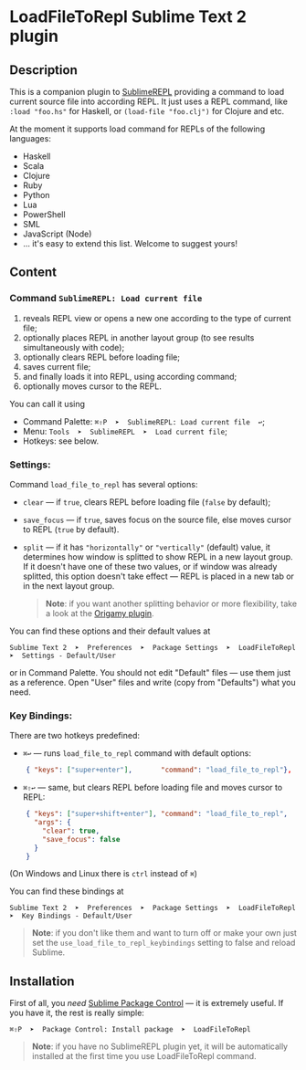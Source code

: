 # LoadFileToRepl Sublime Text 2 plugin

## Description

This is a companion plugin to [SublimeREPL](http://github.com/wuub/SublimeREPL) providing a command to load current source file into according REPL. It just uses a REPL command, like `:load "foo.hs"` for Haskell, or `(load-file "foo.clj")` for Clojure and etc.

At the moment it supports load command for REPLs of the following languages:

- Haskell
- Scala
- Clojure
- Ruby
- Python
- Lua
- PowerShell
- SML
- JavaScript (Node)
- ... it's easy to extend this list. Welcome to suggest yours!



## Content

### Command `SublimeREPL: Load current file`

1. reveals REPL view or opens a new one according to the type of current file;
1. optionally places REPL in another layout group (to see results simultaneously with code);
1. optionally clears REPL before loading file;
1. saves current file;
1. and finally loads it into REPL, using according command;
1. optionally moves cursor to the REPL.

You can call it using 

* Command Palette: `⌘⇧P  ➤  SublimeREPL: Load current file  ↩`;
* Menu: `Tools  ➤  SublimeREPL  ➤  Load current file`;
* Hotkeys: see below.


### Settings:

Command `load_file_to_repl` has several options:

* `clear` — if `true`, clears REPL before loading file (`false` by default);
* `save_focus` — if `true`, saves focus on the source file, else moves cursor to REPL (`true` by default).
* `split` —  if it has `"horizontally"` or `"vertically"` (default) value, it determines how window is splitted to show REPL in a new layout group. If it doesn't have one of these two values, or if window was already splitted, this option doesn't take effect — REPL is placed in a new tab or in the next layout group.

   > **Note**: if you want another splitting behavior or more flexibility, take a look at the [Origamy plugin](https://github.com/SublimeText/Origami/).

You can find these options and their default values at 

	Sublime Text 2  ➤  Preferences  ➤  Package Settings  ➤  LoadFileToRepl  ➤  Settings - Default/User 

or in Command Palette. You should not edit "Default" files — use them just as a reference. Open "User" files and write (copy from "Defaults") what you need.


### Key Bindings:

There are two hotkeys predefined:

* `⌘↩` — runs `load_file_to_repl` command with default options:

```json
	{ "keys": ["super+enter"], 		 "command": "load_file_to_repl"},
```

* `⌘⇧↩` — same, but clears REPL before loading file and moves cursor to REPL:

```json
	{ "keys": ["super+shift+enter"], "command": "load_file_to_repl", 
	  "args": {
	  	"clear": true,
	  	"save_focus": false
	  }
	}
```

(On Windows and Linux there is `ctrl` instead of `⌘`)

You can find these bindings at

	Sublime Text 2  ➤  Preferences  ➤  Package Settings  ➤  LoadFileToRepl  ➤  Key Bindings - Default/User

> **Note**: if you don't like them and want to turn off or make your own just set the `use_load_file_to_repl_keybindings` setting to false and reload Sublime.

## Installation

First of all, you _need_ [Sublime Package Control](http://wbond.net/sublime_packages/package_control) — it is extremely useful. If you have it, the rest is really simple:

	⌘⇧P  ➤  Package Control: Install package  ➤  LoadFileToRepl

> **Note**: if you have no SublimeREPL plugin yet, it will be automatically installed at the first time you use LoadFileToRepl command.
